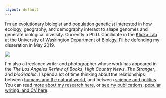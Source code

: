 ```yaml
---
layout: default
--- 
```


I’m an evolutionary biologist and population geneticist interested in how ecology, geography, and demography interact
to shape genomes and generate biological diversity. Currently a Ph.D. Candidate in the [Klicka Lab](https://klickalab.com/) at the University of Washington Department of Biology, 
I'll be defending my disseration in May 2019. 

![](/images/mfdove.jpg)

I'm also a freelance writer and photographer whose work has appeared in the *The Los Angeles Review of Books*, 
*High Country News*, *The Stranger*, and *bioGraphic.* I spend a lot of time thinking about the relationships between [humans
and the natural world](https://www.hcn.org/issues/50.8/recreation-your-stoke-wont-save-us), and between [science and politics](https://lareviewofbooks.org/article/darwinian-sexual-selection-and-the-politics-of-beauty/). You can read [more about my research here](research), or [see my publications, popular writing, and CV here](cv). 
